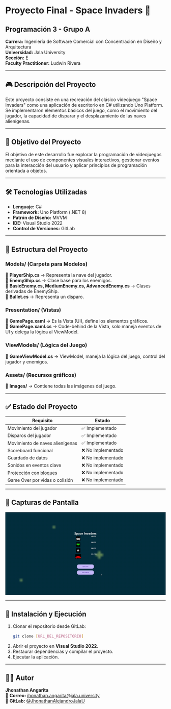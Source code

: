 # Proyecto Final - Space Invaders 🚀

## Programación 3 - Grupo A

**Carrera:** Ingeniería de Software Comercial con Concentración en Diseño y Arquitectura\
**Universidad:** Jala University\
**Sección:** E\
**Faculty Practitioner:** Ludwin Rivera

---

## 🎮 Descripción del Proyecto

Este proyecto consiste en una recreación del clásico videojuego "Space Invaders" como una aplicación de escritorio en C# utilizando Uno Platform. Se implementaron elementos básicos del juego, como el movimiento del jugador, la capacidad de disparar y el desplazamiento de las naves alienígenas.

---

## 🎯 Objetivo del Proyecto

El objetivo de este desarrollo fue explorar la programación de videojuegos mediante el uso de componentes visuales interactivos, gestionar eventos para la interacción del usuario y aplicar principios de programación orientada a objetos.

---

## 🛠️ Tecnologías Utilizadas

- **Lenguaje:** C#
- **Framework:** Uno Platform (.NET 8)
- **Patrón de Diseño:** MVVM
- **IDE:** Visual Studio 2022
- **Control de Versiones:** GitLab

---

## 📂 Estructura del Proyecto

### **Models/** (Carpeta para Modelos)

📜 **PlayerShip.cs** → Representa la nave del jugador.\
📜 **EnemyShip.cs** → Clase base para los enemigos.\
📜 **BasicEnemy.cs, MediumEnemy.cs, AdvancedEnemy.cs** → Clases derivadas de EnemyShip.\
📜 **Bullet.cs** → Representa un disparo.

### **Presentation/** (Vistas)

📜 **GamePage.xaml** → Es la Vista (UI), define los elementos gráficos.\
📜 **GamePage.xaml.cs** → Code-behind de la Vista, solo maneja eventos de UI y delega la lógica al ViewModel.

### **ViewModels/** (Lógica del Juego)

📜 **GameViewModel.cs** → ViewModel, maneja la lógica del juego, control del jugador y enemigos.

### **Assets/** (Recursos gráficos)

📂 **Images/** → Contiene todas las imágenes del juego.

---

## ✅ Estado del Proyecto

| **Requisito**                   | **Estado**        |
| ------------------------------- | ----------------- |
| Movimiento del jugador          | ✅ Implementado    |
| Disparos del jugador            | ✅ Implementado    |
| Movimiento de naves alienígenas | ✅ Implementado    |
| Scoreboard funcional            | ❌ No implementado |
| Guardado de datos               | ❌ No implementado |
| Sonidos en eventos clave        | ❌ No implementado |
| Protección con bloques          | ❌ No implementado |
| Game Over por vidas o colisión  | ❌ No implementado |

---

## 📸 Capturas de Pantalla

![Gameplay](SpaceInvadersJA/Assets/Images/demo.gif)

---

## 🔧 Instalación y Ejecución

1. Clonar el repositorio desde GitLab:
   ```sh
   git clone [URL_DEL_REPOSITORIO]
   ```
2. Abrir el proyecto en **Visual Studio 2022**.
3. Restaurar dependencias y compilar el proyecto.
4. Ejecutar la aplicación.

---

## 👨‍💻 Autor

**Jhonathan Angarita**\
📧 **Correo:** [jhonathan.angarita@jala.university](mailto\:jhonathan.angarita@jala.university)\
🐙 **GitLab:** [@JhonathanAlejandroJalaU](https://gitlab.com/JhonathanAlejandroJalaU)



